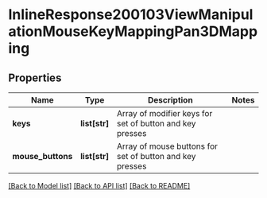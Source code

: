 # InlineResponse200103ViewManipulationMouseKeyMappingPan3DMapping

## Properties
Name | Type | Description | Notes
------------ | ------------- | ------------- | -------------
**keys** | **list[str]** | Array of modifier keys for set of button and key presses | 
**mouse_buttons** | **list[str]** | Array of mouse buttons for set of button and key presses | 

[[Back to Model list]](../README.md#documentation-for-models) [[Back to API list]](../README.md#documentation-for-api-endpoints) [[Back to README]](../README.md)


